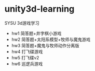 # unity3d-learning
SYSU 3d游戏学习

* hw1 简答题+井字棋小游戏<br/>
* hw2 简答题+太阳系模型+牧师与魔鬼游戏<br/>
* hw3 简答题+魔鬼与牧师动作分离版<br/>
* hw4 打飞碟游戏<br/>
* hw5 打飞碟v2
* hw6 巡逻兵游戏
